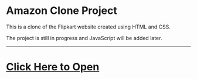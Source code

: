 # Amazon Clone Project

This is a clone of the Flipkart website created using HTML and CSS.

The project is still in progress and JavaScript will be added later.

<hr>

# [Click Here to Open](http://127.0.0.1:5500/)

